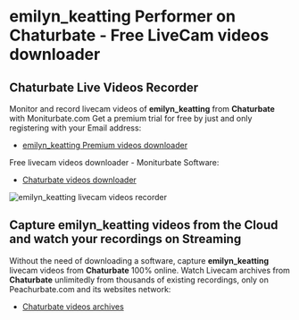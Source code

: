# emilyn_keatting Performer on Chaturbate - Free LiveCam videos downloader

## Chaturbate Live Videos Recorder

Monitor and record livecam videos of **emilyn_keatting** from **Chaturbate** with Moniturbate.com
Get a premium trial for free by just and only registering with your Email address:
* [emilyn_keatting Premium videos downloader](https://moniturbate.com/request-demo-licence-key.html)

Free livecam videos downloader - Moniturbate Software:
* [Chaturbate videos downloader](https://moniturbate.com/moniturbate-download-software.html)

![emilyn_keatting livecam videos recorder](https://peachurnet.com/templates/moniturbate-software.png)


## Capture emilyn_keatting videos from the Cloud and watch your recordings on Streaming

Without the need of downloading a software, capture **emilyn_keatting** livecam videos from **Chaturbate** 100% online.
Watch Livecam archives from **Chaturbate** unlimitedly from thousands of existing recordings, only on Peachurbate.com and its websites network:
* [Chaturbate videos archives](https://peachurnet.com/)